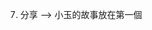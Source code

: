 <!-- 1. bible verse styling -->
<!-- 6. 教會的力量 -> 加入 1+4 插圖, rearrange the pic and title and text -->


7. 分享 —> 小玉的故事放在第一個
<!-- 8. email:   taiwan127fb@gmail.com -->